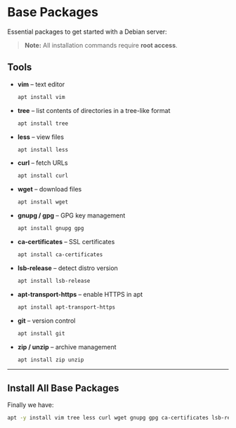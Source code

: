 # Base Packages

Essential packages to get started with a Debian server:
> **Note:** All installation commands require **root access**.

## Tools

- **vim** – text editor  
  ```bash
  apt install vim

- **tree** – list contents of directories in a tree-like format
  ```bash
  apt install tree

- **less** – view files  
  ```bash
  apt install less

- **curl** – fetch URLs  
  ```bash
  apt install curl

- **wget** – download files  
  ```bash
  apt install wget

- **gnupg / gpg** – GPG key management  
  ```bash
  apt install gnupg gpg

- **ca-certificates** – SSL certificates  
  ```bash
  apt install ca-certificates

- **lsb-release** – detect distro version  
  ```bash
  apt install lsb-release

- **apt-transport-https** – enable HTTPS in apt  
  ```bash
  apt install apt-transport-https

- **git** – version control  
  ```bash
  apt install git

- **zip / unzip** – archive management  
  ```bash
  apt install zip unzip

---

## Install All Base Packages

Finally we have:  
```bash
apt -y install vim tree less curl wget gnupg gpg ca-certificates lsb-release apt-transport-https git zip unzip
